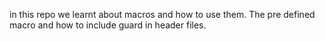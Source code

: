 in this repo we learnt about macros and how to use them.
The pre defined macro and how to include guard in header files.
